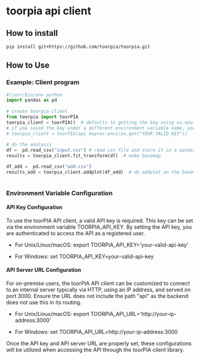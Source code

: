 # toorpia api client

## How to install

```bash
pip install git+https://github.com/toorpia/toorpia.git
```

## How to Use

### Example: Client program

```python
#!/usr/bin/env python
import pandas as pd
 
# create toorpia client
from toorpia import toorPIA
toorpia_client = toorPIA()  # defaults to getting the key using os.environ.get("TOORPIA_API_KEY")
# if you saved the key under a different environment variable name, you can also use the following way: 
# toorpia_client = toorPIA(api_key=os.environ.get("YOUR_VALID_KEY"))
 
# do the analysis
df =  pd.read_csv("input.csv") # read csv file and store it in a pandas dataframe or a numpy array
results = toorpia_client.fit_transform(df)  # make basemap

df_add =  pd.read_csv("add.csv") 
results_add = toorpia_client.addplot(df_add)  # do addplot on the basemap
 
```

### Environment Variable Configuration

#### API Key Configuration
To use the toorPIA API client, a valid API key is required. This key can be set via the environment variable TOORPIA_API_KEY. By setting the API key, you are authenticated to access the API as a registered user.

- For Unix/Linux/macOS:
  export TOORPIA_API_KEY='your-valid-api-key'

- For Windows:
  set TOORPIA_API_KEY=your-valid-api-key

#### API Server URL Configuration
For on-premise users, the toorPIA API client can be customized to connect to an internal server typically via HTTP, using an IP address, and served on port 3000. Ensure the URL does not include the path "api" as the backend does not use this in its routing.

- For Unix/Linux/macOS:
  export TOORPIA_API_URL='http://your-ip-address:3000'

- For Windows:
  set TOORPIA_API_URL=http://your-ip-address:3000

Once the API key and API server URL are properly set, these configurations will be utilized when accessing the API through the toorPIA client library.
